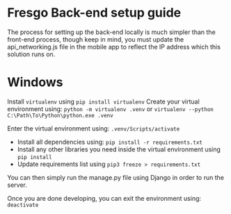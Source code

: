 # Fresgo Back-end setup guide
The process for setting up the back-end locally is much simpler than the front-end process, though keep in mind, you must update the api_networking.js file in the mobile app to reflect the IP address which this solution runs on.

# Windows
Install `virtualenv` using `pip install virtualenv`
Create your virtual environment using: `python -m virtualenv .venv` or `virtualenv --python C:\Path\To\Python\python.exe .venv`

Enter the virtual environment using: `.venv/Scripts/activate`
- Install all dependencies using: `pip install -r requirements.txt`
- Install any other libraries you need inside the virtual environment using `pip install`
- Update requirements list using `pip3 freeze > requirements.txt`

You can then simply run the manage.py file using Django in order to run the server.

Once you are done developing, you can exit the environment using: `deactivate` 